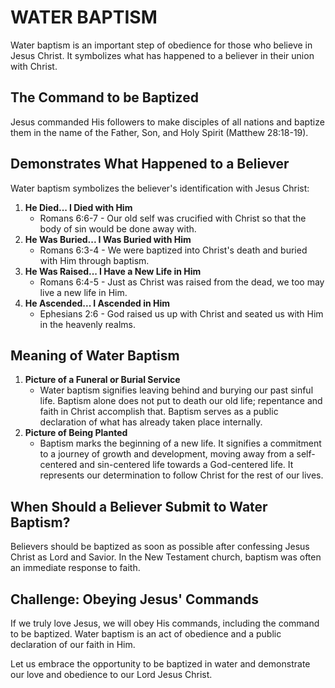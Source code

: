 # WATER BAPTISM

Water baptism is an important step of obedience for those who believe in Jesus Christ. It symbolizes what has happened to a believer in their union with Christ.

## The Command to be Baptized

Jesus commanded His followers to make disciples of all nations and baptize them in the name of the Father, Son, and Holy Spirit (Matthew 28:18-19).

## Demonstrates What Happened to a Believer

Water baptism symbolizes the believer's identification with Jesus Christ:

1. **He Died... I Died with Him**
   - Romans 6:6-7 - Our old self was crucified with Christ so that the body of sin would be done away with.
2. **He Was Buried... I Was Buried with Him**
   - Romans 6:3-4 - We were baptized into Christ's death and buried with Him through baptism.
3. **He Was Raised... I Have a New Life in Him**
   - Romans 6:4-5 - Just as Christ was raised from the dead, we too may live a new life in Him.
4. **He Ascended... I Ascended in Him**
   - Ephesians 2:6 - God raised us up with Christ and seated us with Him in the heavenly realms.

## Meaning of Water Baptism

1. **Picture of a Funeral or Burial Service**
   - Water baptism signifies leaving behind and burying our past sinful life. Baptism alone does not put to death our old life; repentance and faith in Christ accomplish that. Baptism serves as a public declaration of what has already taken place internally.
2. **Picture of Being Planted**
   - Baptism marks the beginning of a new life. It signifies a commitment to a journey of growth and development, moving away from a self-centered and sin-centered life towards a God-centered life. It represents our determination to follow Christ for the rest of our lives.

## When Should a Believer Submit to Water Baptism?

Believers should be baptized as soon as possible after confessing Jesus Christ as Lord and Savior. In the New Testament church, baptism was often an immediate response to faith.

## Challenge: Obeying Jesus' Commands

If we truly love Jesus, we will obey His commands, including the command to be baptized. Water baptism is an act of obedience and a public declaration of our faith in Him.

Let us embrace the opportunity to be baptized in water and demonstrate our love and obedience to our Lord Jesus Christ.